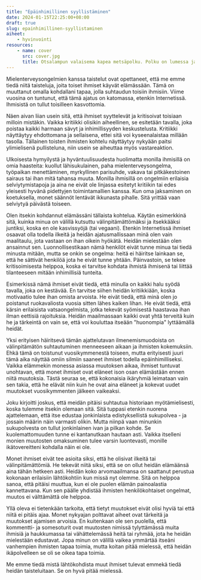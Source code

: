 ```yaml
---
title: "Epäinhimillinen syyllistäminen"
date: 2024-01-15T22:25:00+08:00
draft: true
slug: epainhimillinen-syyllistaminen
aiheet:
    - hyvinvointi
resources:
    - name: cover
      src: cover.jpg
      title: Otsalampun valaisema kapea metsäpolku. Polku on lumessa ja taivaalta sataa lisää lunta. Edessä juoksee juoksija mustassa juoksuasussa.
---
```


Mielenterveysongelmien kanssa taistelut ovat opettaneet, että me emme tiedä niitä taisteluja, joita toiset ihmiset käyvät elämässään. Tämä on muuttanut omalla kohdallani tapaa, jolla suhtaudun toisiin ihmisiin. Viime vuosina on tuntunut, että tämä ajatus on katomassa, etenkin Internetissä. Ihmisistä on tullut toisilleen kasvottomia.

<!--more-->

Näen aivan liian usein sitä, että ihmiset syyttelevät ja kritisoivat toisiaan milloin mistäkin. Vaikka kritiikki olisikin aiheellinen, se esitetään tavalla, joka poistaa kaikki harmaan sävyt ja inhimillisyyden keskustelusta. Kritiikki näyttäytyy ehdottomana ja sellaisena, ettei sitä voi kyseenalaistaa millään tasolla. Tällainen toisten ihmisten kohtelu näyttäytyy nykyään paitsi ylimielisenä pullisteluna, niin usein se aiheuttaa myös vastareaktion.

Ulkoisesta hymyilystä ja hyväntuulisuudesta huolimatta monilla ihmisillä on omia haasteita: kuollut lähisukulainen, paha mielenterveysongelma, työpaikan menettäminen, myrkyllinen parisuhde, vakava tai pitkäkestoinen sairaus tai ihan mitä tahansa muuta. Monilla ihmisillä on ongelmiin erilaisia selviytymistapoja ja aina ne eivät ole linjassa esitetyt kritiikin tai edes yleisesti hyvänä pidettyjen toimintamallien kanssa. Kun oma jaksaminen on koetuksella, monet säännöt lentävät ikkunasta pihalle. Sitä yrittää vaan selviytyä päivästä toiseen.

Olen itsekin kohdannut elämässäni tällaista kohtelua. Käytän esimerkkinä sitä, kuinka minua on välillä kutsuttu välinpitämättömäksi ja itsekkääksi juntiksi, koska en ole kasvissyöjä (tai vegaani). Etenkin Internetissä ihmiset osaavat olla todella ilkeitä ja heidän ajatusmallissaan minä olen vain maalitaulu, jota vastaan on ihan oikein hyökätä. Heidän mielestään olen ansainnut sen. Luonnollisestikaan nämä henkilöt eivät tunne minua tai tiedä minusta mitään, mutta se onkin se ongelma: heitä ei häiritse lainkaan se, että he sättivät henkilöä jota he eivät tunne yhtään. Päinvastoin, se tekee kritisoimisesta helppoa, koska ei tarvitse kohdata ihmistä ihmisenä tai liittää tilanteeseen mitään inhimillisiä tunteita.

Esimerkissä nämä ihmiset eivät tiedä, että minulla on kaikki halu syödä tavalla, joka on kestävää. En tarvitse siihen heidän kritiikkiään, koska motivaatio tulee ihan omista arvoista. He eivät tiedä, että minä olen jo poistanut ruokavaliosta vuosia sitten lähes kaiken lihan. He eivät tiedä, että kärsin erilaisista vatsaongelmista, jotka tekevät syömisestä haastavaa ihan ilman eettisiä rajoituksia. Heidän maailmassaan kaikki ovat yhtä terveitä kuin he ja tärkeintä on vain se, että voi kouluttaa itseään "huonompia" lyttäämällä heidät.

Yksi erityisen häiritsevä tämän ajattelutavan ilmenemismuodoista on välinpitämätön suhtautuminen menneeseen aikaan ja ihmisten kokemuksiin. Ehkä tämä on toistunut vuosikymmenestä toiseen, mutta erityisesti juuri tämä aika näyttää omiin silmiin saaneet ihmiset todella epäinhimilliseksi. Vaikka elämmekin monessa asiassa muutoksen aikaa, ihmiset tuntuvat unohtavan, että monet ihmiset ovat eläneet ison osan elämästään ennen niitä muutoksia. Tästä seuraa se, että kokonaisia ikäryhmiä leimataan vain sen takia, että he elävät niin kuin he ovat aina eläneet ja kokevat uudet muutokset vuosikymmenten jälkeen vaikeaksi.

Joku kirjoitti joskus, että meidän pitäisi suhtautua historiaan myötämielisesti, koska tulemme itsekin olemaan sitä. Sitä tuppasi etenkin nuorena ajattelemaan, että itse edustaa jonkinlaista edistyksellistä sukupolvea - ja jossain määrin näin varmasti olikin. Mutta niinpä vaan minunkin sukupolvesta on tullut jonkinlainen ivan ja pilkan kohde. Se kuolemattomuuden tunne ei kantanutkaan hautaan asti. Vaikka itselleni monien muutosten omaksuminen tulee varsin luontevasti, monille ikätovereitteni kohdalla näin ei ole.

Monet ihmiset eivät tee asioita siksi, että he olisivat ilkeitä tai välinpitämättömiä. He tekevät niitä siksi, että se on ollut heidän elämäänsä aina tähän hetkeen asti. Heidän koko arvomaailmansa on saattanut perustua kokonaan erilaisiin lähtökohtiin kun missä nyt olemme. Sitä on helppoa sanoa, että pitäisi muuttua, kun ei ole puolen elämän painoalastia kannettavana. Kun sen päälle yhdistää ihmisten henkilökohtaiset ongelmat, muutos ei välttämättä ole helppoa.

Yllä oleva ei tietenkään tarkoita, että tietyt muutokset eivät olisi hyviä tai että niitä ei pitäis ajaa. Monet nykyajan polttavat aiheet ovat tärkeitä ja muutokset ajamisen arvoisia. En kuitenkaan ole sen puolella, että kommentti- ja somesoturit ovat muutosten nimissä tylyttämässä muita ihmisiä ja haukkumassa tai vähättelemässä heitä tai ryhmää, jota he heidän mielestään edustavat. Jopa minun on välillä vaikea ymmärtää itseäni vanhempien ihmisten tapaa toimia, mutta koitan pitää mielessä, että heidän ikäpolvelleen se oli se oikea tapa toimia.

Me emme tiedä mistä lähtökohdista muut ihmiset tulevat emmekä tiedä heidän taisteluitaan. Se on hyvä pitää mielessä.
